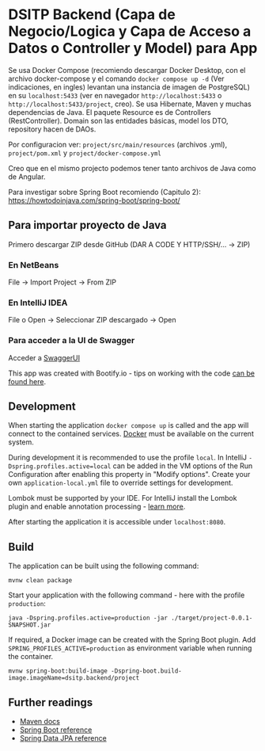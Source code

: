 # DSITP Backend (Capa de Negocio/Logica y Capa de Acceso a Datos o Controller y Model) para App
Se usa Docker Compose (recomiendo descargar Docker Desktop, con el archivo docker-compose y el comando ```docker compose up -d``` (Ver indicaciones, en ingles) levantan una instancia de imagen de PostgreSQL) en su ```localhost:5433``` (ver en navegador ```http://localhost:5433``` o ```http://localhost:5433/project```, creo). Se usa Hibernate, Maven y muchas dependencias de Java. 
El paquete Resource es de Controllers (RestController). Domain son las entidades básicas, model los DTO, repository hacen de DAOs.

Por configuracion ver: ```project/src/main/resources``` (archivos .yml), ```project/pom.xml``` y ```project/docker-compose.yml```

Creo que en el mismo projecto podemos tener tanto archivos de Java como de Angular. 

Para investigar sobre Spring Boot recomiendo (Capitulo 2): https://howtodoinjava.com/spring-boot/spring-boot/

## Para importar proyecto de Java
Primero descargar ZIP desde GitHub (DAR A CODE Y HTTP/SSH/... -> ZIP)
### En NetBeans
File -> Import Project -> From ZIP

### En IntelliJ IDEA
File o Open -> Seleccionar ZIP descargado -> Open

### Para acceder a la UI de Swagger
Acceder a [SwaggerUI](http://localhost:8080/swagger-ui/index.html)

This app was created with Bootify.io - tips on working with the code [can be found here](https://bootify.io/next-steps/).

## Development

When starting the application `docker compose up` is called and the app will connect to the contained services.
[Docker](https://www.docker.com/get-started/) must be available on the current system.

During development it is recommended to use the profile `local`. In IntelliJ `-Dspring.profiles.active=local` can be
added in the VM options of the Run Configuration after enabling this property in "Modify options". Create your own
`application-local.yml` file to override settings for development.

Lombok must be supported by your IDE. For IntelliJ install the Lombok plugin and enable annotation processing -
[learn more](https://bootify.io/next-steps/spring-boot-with-lombok.html).

After starting the application it is accessible under `localhost:8080`.

## Build

The application can be built using the following command:

```
mvnw clean package
```

Start your application with the following command - here with the profile `production`:

```
java -Dspring.profiles.active=production -jar ./target/project-0.0.1-SNAPSHOT.jar
```

If required, a Docker image can be created with the Spring Boot plugin. Add `SPRING_PROFILES_ACTIVE=production` as
environment variable when running the container.

```
mvnw spring-boot:build-image -Dspring-boot.build-image.imageName=dsitp.backend/project
```

## Further readings

* [Maven docs](https://maven.apache.org/guides/index.html)  
* [Spring Boot reference](https://docs.spring.io/spring-boot/docs/current/reference/htmlsingle/)  
* [Spring Data JPA reference](https://docs.spring.io/spring-data/jpa/reference/jpa.html)
